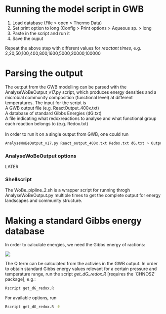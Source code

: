 # Running the model script in GWB
1. Load database (File > open > Thermo Data)
2. Set print option to long (Config > Print options > Aqueous sp. > long
3. Paste in the script and run it
4. Save the ouput

Repeat the above step with different values for *reactant times*, e.g. 
2,20,50,100,400,800,1600,5000,20000,100000


# Parsing the output
The output from the GWB modelling can be parsed with the AnalyseWoBeOutput_v17.py script, which produces energy densities and a microbial community composition (functional level) at different temperatures. The input for the script is <br/>
A GWB output file (e.g. ReactOutput_400x.txt) <br/>
A database of standard Gibbs Energies (dG.txt) <br/>
A file indicating what redoxreactions to analyse and what functional group each reaction belongs to (e.g. Redox.txt) <br/>
<br/>
In order to run it on a single output from GWB, one could run
```sh
AnalyseWoBeOutput_v17.py React_output_400x.txt Redox.txt dG.txt > Output.txt
```

### AnalyseWoBeOutput options
LATER

### Shellscript
The  WoBe_pipline_2.sh is a wrapper script for running throgh AnalyseWoBeOutput.py multiple times to get the complete output for energy landscapes and community structure.

# Making a standard Gibbs energy database
In order to calculate energies, we need the Gibbs energy of ractions:
<br/>


<img src="https://render.githubusercontent.com/render/math?math=\Delta G_r = \Delta G^0 \+ RTlnQ">

<br/>

The Q term can be calculated from the activies in the GWB output. In order to obtain standard Gibbs energy values relevant for a certain pressure and temperature range, run the script *get_dG_redox.R* [requires the 'CHNOSZ' package], e.g.:

```sh
Rscript get_dG_redox.R
```

For available options, run

```sh
Rscript get_dG_redox.R -h
```

 



